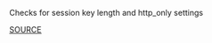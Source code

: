 Checks for session key length and http_only settings


[SOURCE](http://brakemanscanner.org/docs/warning_types/session_setting/)